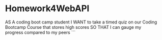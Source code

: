 # Homework4WebAPI
AS A coding boot camp student I WANT to take a timed quiz on our Coding Bootcamp Course that stores high scores SO THAT I can gauge my progress compared to my peers ```

